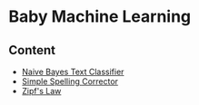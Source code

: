 # Baby Machine Learning

## Content

- [Naive Bayes Text Classifier](./Naive_Bayes_Text_Classifier.ipynb)
- [Simple Spelling Corrector](./Simple_Spelling_Corrector.ipynb)
- [Zipf's Law](./Zipf's_Law.ipynb)
